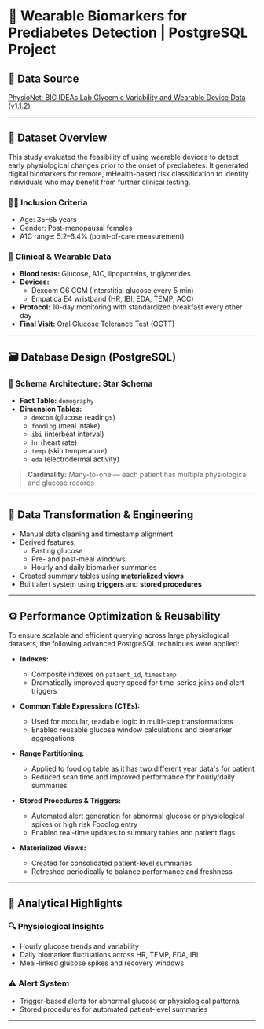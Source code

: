 # 🧬 Wearable Biomarkers for Prediabetes Detection | PostgreSQL Project

## 🔗 Data Source  
[PhysioNet: BIG IDEAs Lab Glycemic Variability and Wearable Device Data (v1.1.2)](https://physionet.org/content/big-ideas-glycemic-wearable/1.1.2/)

---

## 📁 Dataset Overview

This study evaluated the feasibility of using wearable devices to detect early physiological changes prior to the onset of prediabetes. It generated digital biomarkers for remote, mHealth-based risk classification to identify individuals who may benefit from further clinical testing.

### 👩‍⚕️ Inclusion Criteria
- Age: 35–65 years  
- Gender: Post-menopausal females  
- A1C range: 5.2–6.4% (point-of-care measurement)

### 🧪 Clinical & Wearable Data
- **Blood tests:** Glucose, A1C, lipoproteins, triglycerides  
- **Devices:**  
  - Dexcom G6 CGM (Interstitial glucose every 5 min)  
  - Empatica E4 wristband (HR, IBI, EDA, TEMP, ACC)  
- **Protocol:** 10-day monitoring with standardized breakfast every other day  
- **Final Visit:** Oral Glucose Tolerance Test (OGTT)

---

## 🗃️ Database Design (PostgreSQL)

### 🧱 Schema Architecture: Star Schema

- **Fact Table:** `demography`  
- **Dimension Tables:**  
  - `dexcom` (glucose readings)  
  - `foodlog` (meal intake)  
  - `ibi` (interbeat interval)  
  - `hr` (heart rate)  
  - `temp` (skin temperature)  
  - `eda` (electrodermal activity)

> **Cardinality:** Many-to-one — each patient has multiple physiological and glucose records

---

## 🧼 Data Transformation & Engineering

- Manual data cleaning and timestamp alignment  
- Derived features:  
  - Fasting glucose  
  - Pre- and post-meal windows  
  - Hourly and daily biomarker summaries  
- Created summary tables using **materialized views**  
- Built alert system using **triggers** and **stored procedures**

---

## ⚙️ Performance Optimization & Reusability

To ensure scalable and efficient querying across large physiological datasets, the following advanced PostgreSQL techniques were applied:

- **Indexes:**  
  - Composite indexes on `patient_id`, `timestamp`  
  - Dramatically improved query speed for time-series joins and alert triggers

- **Common Table Expressions (CTEs):**  
  - Used for modular, readable logic in multi-step transformations  
  - Enabled reusable glucose window calculations and biomarker aggregations

- **Range Partitioning:**  
  - Applied to foodlog table as it has two different year data's for patient
  - Reduced scan time and improved performance for hourly/daily summaries

- **Stored Procedures & Triggers:**  
  - Automated alert generation for abnormal glucose or physiological spikes or high risk Foodlog entry  
  - Enabled real-time updates to summary tables and patient flags

- **Materialized Views:**  
  - Created for consolidated patient-level summaries  
  - Refreshed periodically to balance performance and freshness

---

## 🧠 Analytical Highlights

### 🔍 Physiological Insights
- Hourly glucose trends and variability  
- Daily biomarker fluctuations across HR, TEMP, EDA, IBI  
- Meal-linked glucose spikes and recovery windows

### ⚠️ Alert System
- Trigger-based alerts for abnormal glucose or physiological patterns  
- Stored procedures for automated patient-level summaries

---


